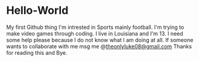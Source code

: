 # Hello-World
My first Github thing
I'm intrested in Sports mainly football.
I'm trying to make video games through coding.
I live in Louisiana and I'm 13.
I need some help please because I do not know what I am doing at all.
If someone wants to collaborate with me msg me @theonlyluke08@gmail.com
Thanks for reading this and Bye.
